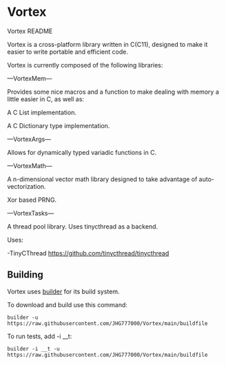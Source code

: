 Vortex
=====
Vortex README

Vortex is a cross-platform library written in C(C11), designed to make it easier to write portable and efficient code.

Vortex is currently composed of the following libraries:

—VortexMem—

Provides some nice macros and a function to make dealing with memory a little easier in C, as well as:

A C List implementation.

A C Dictionary type implementation.

—VortexArgs—

Allows for dynamically typed variadic functions in C.

—VortexMath—

A n-dimensional vector math library designed to take advantage of auto-vectorization.

Xor based PRNG.

—VortexTasks—

A thread pool library. Uses tinycthread as a backend.

Uses:

 -TinyCThread https://github.com/tinycthread/tinycthread

## Building

Vortex uses [builder][1] for its build system.

[1]:https://github.com/JHG777000/builder

To download and build use this command:


	builder -u https://raw.githubusercontent.com/JHG777000/Vortex/main/buildfile

To run tests, add -i __t:

	builder -i __t -u https://raw.githubusercontent.com/JHG777000/Vortex/main/buildfile
